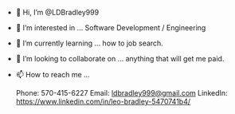 - 👋 Hi, I’m @LDBradley999
- 👀 I’m interested in ... Software Development / Engineering
- 🌱 I’m currently learning ... how to job search.
- 💞️ I’m looking to collaborate on ... anything that will get me paid.
- 📫 How to reach me ...

   Phone: 570-415-6227
   Email: ldbradley999@gmail.com
   LinkedIn: https://www.linkedin.com/in/leo-bradley-5470741b4/

<!---
LDBradley999/LDBradley999 is a ✨ special ✨ repository because its `README.md` (this file) appears on your GitHub profile.
You can click the Preview link to take a look at your changes.
--->

